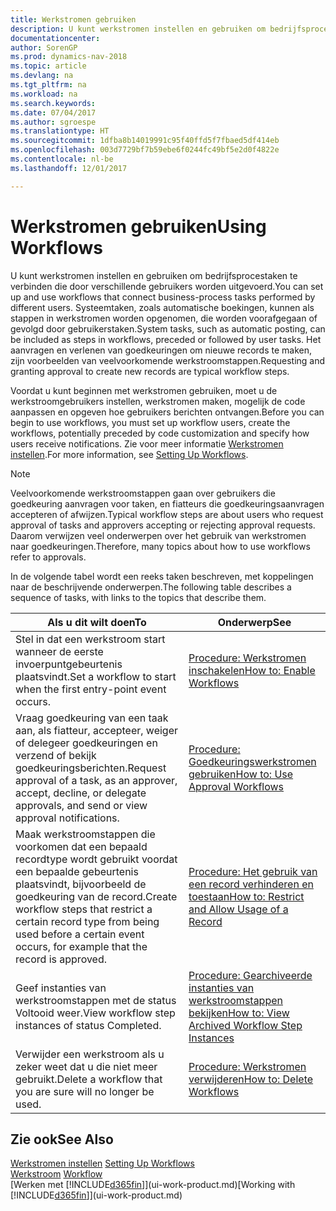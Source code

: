 ```yaml
---
title: Werkstromen gebruiken
description: U kunt werkstromen instellen en gebruiken om bedrijfsprocestaken te verbinden die door verschillende gebruikers worden uitgevoerd. Systeemtaken, zoals automatische boekingen, kunnen als stappen in werkstromen worden opgenomen, die worden voorafgegaan of gevolgd door gebruikerstaken. Het aanvragen en verlenen van goedkeuringen om nieuwe records te maken, zijn voorbeelden van veelvoorkomende werkstroomstappen.
documentationcenter: 
author: SorenGP
ms.prod: dynamics-nav-2018
ms.topic: article
ms.devlang: na
ms.tgt_pltfrm: na
ms.workload: na
ms.search.keywords: 
ms.date: 07/04/2017
ms.author: sgroespe
ms.translationtype: HT
ms.sourcegitcommit: 1dfba8b14019991c95f40ffd5f7fbaed5df414eb
ms.openlocfilehash: 003d7729bf7b59ebe6f0244fc49bf5e2d0f4822e
ms.contentlocale: nl-be
ms.lasthandoff: 12/01/2017

---
```

# <a name="using-workflows"></a><span data-ttu-id="78773-105">Werkstromen gebruiken</span><span class="sxs-lookup"><span data-stu-id="78773-105">Using Workflows</span></span>
<span data-ttu-id="78773-106">U kunt werkstromen instellen en gebruiken om bedrijfsprocestaken te verbinden die door verschillende gebruikers worden uitgevoerd.</span><span class="sxs-lookup"><span data-stu-id="78773-106">You can set up and use workflows that connect business-process tasks performed by different users.</span></span> <span data-ttu-id="78773-107">Systeemtaken, zoals automatische boekingen, kunnen als stappen in werkstromen worden opgenomen, die worden voorafgegaan of gevolgd door gebruikerstaken.</span><span class="sxs-lookup"><span data-stu-id="78773-107">System tasks, such as automatic posting, can be included as steps in workflows, preceded or followed by user tasks.</span></span> <span data-ttu-id="78773-108">Het aanvragen en verlenen van goedkeuringen om nieuwe records te maken, zijn voorbeelden van veelvoorkomende werkstroomstappen.</span><span class="sxs-lookup"><span data-stu-id="78773-108">Requesting and granting approval to create new records are typical workflow steps.</span></span>  

 <span data-ttu-id="78773-109">Voordat u kunt beginnen met werkstromen gebruiken, moet u de werkstroomgebruikers instellen, werkstromen maken, mogelijk de code aanpassen en opgeven hoe gebruikers berichten ontvangen.</span><span class="sxs-lookup"><span data-stu-id="78773-109">Before you can begin to use workflows, you must set up workflow users, create the workflows, potentially preceded by code customization and specify how users receive notifications.</span></span> <span data-ttu-id="78773-110">Zie voor meer informatie [Werkstromen instellen](across-set-up-workflows.md).</span><span class="sxs-lookup"><span data-stu-id="78773-110">For more information, see [Setting Up Workflows](across-set-up-workflows.md).</span></span>  

> [!NOTE]  
>  <span data-ttu-id="78773-111">Veelvoorkomende werkstroomstappen gaan over gebruikers die goedkeuring aanvragen voor taken, en fiatteurs die goedkeuringsaanvragen accepteren of afwijzen.</span><span class="sxs-lookup"><span data-stu-id="78773-111">Typical workflow steps are about users who request approval of tasks and approvers accepting or rejecting approval requests.</span></span> <span data-ttu-id="78773-112">Daarom verwijzen veel onderwerpen over het gebruik van werkstromen naar goedkeuringen.</span><span class="sxs-lookup"><span data-stu-id="78773-112">Therefore, many topics about how to use workflows refer to approvals.</span></span>  

 <span data-ttu-id="78773-113">In de volgende tabel wordt een reeks taken beschreven, met koppelingen naar de beschrijvende onderwerpen.</span><span class="sxs-lookup"><span data-stu-id="78773-113">The following table describes a sequence of tasks, with links to the topics that describe them.</span></span>  

|<span data-ttu-id="78773-114">**Als u dit wilt doen**</span><span class="sxs-lookup"><span data-stu-id="78773-114">**To**</span></span>|<span data-ttu-id="78773-115">**Onderwerp**</span><span class="sxs-lookup"><span data-stu-id="78773-115">**See**</span></span>|  
|------------|-------------|  
|<span data-ttu-id="78773-116">Stel in dat een werkstroom start wanneer de eerste invoerpuntgebeurtenis plaatsvindt.</span><span class="sxs-lookup"><span data-stu-id="78773-116">Set a workflow to start when the first entry-point event occurs.</span></span>|[<span data-ttu-id="78773-117">Procedure: Werkstromen inschakelen</span><span class="sxs-lookup"><span data-stu-id="78773-117">How to: Enable Workflows</span></span>](across-how-to-enable-workflows.md)|  
|<span data-ttu-id="78773-118">Vraag goedkeuring van een taak aan, als fiatteur, accepteer, weiger of delegeer goedkeuringen en verzend of bekijk goedkeuringsberichten.</span><span class="sxs-lookup"><span data-stu-id="78773-118">Request approval of a task, as an approver, accept, decline, or delegate approvals, and send or view approval notifications.</span></span>|[<span data-ttu-id="78773-119">Procedure: Goedkeuringswerkstromen gebruiken</span><span class="sxs-lookup"><span data-stu-id="78773-119">How to: Use Approval Workflows</span></span>](across-how-use-approval-workflows.md)|  
|<span data-ttu-id="78773-120">Maak werkstroomstappen die voorkomen dat een bepaald recordtype wordt gebruikt voordat een bepaalde gebeurtenis plaatsvindt, bijvoorbeeld de goedkeuring van de record.</span><span class="sxs-lookup"><span data-stu-id="78773-120">Create workflow steps that restrict a certain record type from being used before a certain event occurs, for example that the record is approved.</span></span>|[<span data-ttu-id="78773-121">Procedure: Het gebruik van een record verhinderen en toestaan</span><span class="sxs-lookup"><span data-stu-id="78773-121">How to: Restrict and Allow Usage of a Record</span></span>](across-how-to-restrict-and-allow-usage-of-a-record.md)|  
|<span data-ttu-id="78773-122">Geef instanties van werkstroomstappen met de status Voltooid weer.</span><span class="sxs-lookup"><span data-stu-id="78773-122">View workflow step instances of status Completed.</span></span>|[<span data-ttu-id="78773-123">Procedure: Gearchiveerde instanties van werkstroomstappen bekijken</span><span class="sxs-lookup"><span data-stu-id="78773-123">How to: View Archived Workflow Step Instances</span></span>](across-how-to-view-archived-workflow-step-instances.md)|  
|<span data-ttu-id="78773-124">Verwijder een werkstroom als u zeker weet dat u die niet meer gebruikt.</span><span class="sxs-lookup"><span data-stu-id="78773-124">Delete a workflow that you are sure will no longer be used.</span></span>|[<span data-ttu-id="78773-125">Procedure: Werkstromen verwijderen</span><span class="sxs-lookup"><span data-stu-id="78773-125">How to: Delete Workflows</span></span>](across-how-to-delete-workflows.md)|  

## <a name="see-also"></a><span data-ttu-id="78773-126">Zie ook</span><span class="sxs-lookup"><span data-stu-id="78773-126">See Also</span></span>  
<span data-ttu-id="78773-127">[Werkstromen instellen](across-set-up-workflows.md) </span><span class="sxs-lookup"><span data-stu-id="78773-127">[Setting Up Workflows](across-set-up-workflows.md) </span></span>  
<span data-ttu-id="78773-128">[Werkstroom](across-workflow.md) </span><span class="sxs-lookup"><span data-stu-id="78773-128">[Workflow](across-workflow.md) </span></span>  
<span data-ttu-id="78773-129">[Werken met [!INCLUDE[d365fin](includes/d365fin_md.md)]](ui-work-product.md)</span><span class="sxs-lookup"><span data-stu-id="78773-129">[Working with [!INCLUDE[d365fin](includes/d365fin_md.md)]](ui-work-product.md)</span></span>

